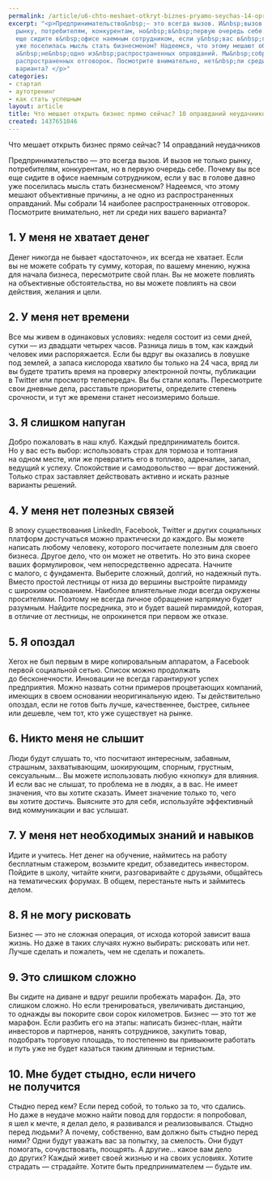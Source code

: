 ```yaml
---
permalink: /article/u6-chto-meshaet-otkryt-biznes-pryamo-seychas-14-opravdaniy-neudachnikov
excerpt: "<p>Предпринимательство&nbsp;— это всегда вызов. И&nbsp;вызов не&nbsp;только
  рынку, потребителям, конкурентам, но&nbsp;в&nbsp;первую очередь себе. Почему вы&nbsp;все
  еще сидите в&nbsp;офисе наемным сотрудником, если у&nbsp;вас в&nbsp;голове давно
  уже поселилась мысль стать бизнесменом? Надеемся, что этому мешают объективные причины,
  а&nbsp;не&nbsp;одно из&nbsp;распространенных оправданий. Мы&nbsp;собрали 14&nbsp;наиболее
  распространенных отговорок. Посмотрите внимательно, нет&nbsp;ли среди них вашего
  варианта? </p>"
categories:
- стартап
- аутотренинг
- как стать успешным
layout: article
title: Что мешает открыть бизнес прямо сейчас? 10 оправданий неудачников
created: 1437651046
---
```

<p>Что мешает открыть бизнес прямо сейчас? 14&nbsp;оправданий неудачников</p>
<p>Предпринимательство&nbsp;— это всегда вызов. И&nbsp;вызов не&nbsp;только рынку, потребителям, конкурентам, но&nbsp;в&nbsp;первую очередь себе. Почему вы&nbsp;все еще сидите в&nbsp;офисе наемным сотрудником, если у&nbsp;вас в&nbsp;голове давно уже поселилась мысль стать бизнесменом? Надеемся, что этому мешают объективные причины, а&nbsp;не&nbsp;одно из&nbsp;распространенных оправданий. Мы&nbsp;собрали 14&nbsp;наиболее распространенных отговорок. Посмотрите внимательно, нет&nbsp;ли среди них вашего варианта? </p>
<h2>1. У&nbsp;меня не&nbsp;хватает денег</h2>
<p>Денег никогда не&nbsp;бывает «достаточно», их&nbsp;всегда не&nbsp;хватает. Если вы&nbsp;не&nbsp;можете собрать ту&nbsp;сумму, которая, по&nbsp;вашему мнению, нужна для начала бизнеса, пересмотрите свой план. Вы&nbsp;не&nbsp;можете повлиять на&nbsp;объективные обстоятельства, но&nbsp;вы&nbsp;можете повлиять на&nbsp;свои действия, желания и&nbsp;цели.</p>
<h2>2. У&nbsp;меня нет времени</h2>
<p>Все мы&nbsp;живем в&nbsp;одинаковых условиях: неделя состоит из&nbsp;семи дней, сутки&nbsp;— из&nbsp;двадцати четырех часов. Разница лишь в&nbsp;том, как каждый человек ими распоряжается. Если&nbsp;бы вдруг вы&nbsp;оказались в&nbsp;ловушке под землей, а&nbsp;запаса кислорода хватило&nbsp;бы только на&nbsp;24&nbsp;часа, вряд&nbsp;ли вы&nbsp;будете тратить время на&nbsp;проверку электронной почты, публикации в&nbsp;Twitter или просмотр телепередач. Вы&nbsp;бы стали копать. Пересмотрите свои дневные дела, расставьте приоритеты, определите степень срочности, и&nbsp;тут&nbsp;же времени станет несоизмеримо больше. </p>
<h2>3. Я&nbsp;слишком напуган</h2>
<p>Добро пожаловать в&nbsp;наш клуб. Каждый предприниматель боится. Но&nbsp;у&nbsp;вас есть выбор: использовать страх для тормоза и&nbsp;топтания на&nbsp;одном месте, или&nbsp;же превратить его в&nbsp;топливо, адреналин, запал, ведущий к&nbsp;успеху. Спокойствие и&nbsp;самодовольство&nbsp;— враг достижений. Только страх заставляет действовать активно и&nbsp;искать разные варианты решений.</p>
<h2>4. У&nbsp;меня нет полезных связей</h2>
<p>В&nbsp;эпоху существования LinkedIn, Facebook, Twitter и&nbsp;других социальных платформ достучаться можно практически до&nbsp;каждого. Вы&nbsp;можете написать любому человеку, которого посчитаете полезным для своего бизнеса. Другое дело, что он&nbsp;может не&nbsp;ответить. Но&nbsp;это вина скорее ваших формулировок, чем непосредственно адресата. Начните с&nbsp;малого, с&nbsp;фундамента. Выберите сложный, долгий, но&nbsp;надежный путь. Вместо простой лестницы от&nbsp;низа до&nbsp;вершины выстройте пирамиду с&nbsp;широким основанием. Наиболее влиятельные люди всегда окружены просителями. Поэтому не&nbsp;всегда личное обращение напрямую будет разумным. Найдите посредника, это и&nbsp;будет вашей пирамидой, которая, в&nbsp;отличие от&nbsp;лестницы, не&nbsp;опрокинется при первом&nbsp;же отказе.</p>
<h2>5. Я&nbsp;опоздал</h2>
<p>Xerox не&nbsp;был первым в&nbsp;мире копировальным аппаратом, а&nbsp;Facebook первой социальной сетью. Список можно продолжать до&nbsp;бесконечности. Инновации не&nbsp;всегда гарантируют успех предприятия. Можно назвать сотни примеров процветающих компаний, имеющих в&nbsp;своем основании неоригинальную идею. Ты&nbsp;действительно опоздал, если не&nbsp;готов быть лучше, качественнее, быстрее, сильнее или дешевле, чем тот, кто уже существует на&nbsp;рынке.</p>
<h2>6. Никто меня не&nbsp;слышит</h2>
<p>Люди будут слушать&nbsp;то, что посчитают интересным, забавным, страшным, захватывающим, шокирующим, спорным, грустным, сексуальным... Вы&nbsp;можете использовать любую «кнопку» для влияния. И&nbsp;если вас не&nbsp;слышат, то&nbsp;проблема не&nbsp;в&nbsp;людях, а&nbsp;в&nbsp;вас. Не&nbsp;имеет значения, что вы&nbsp;хотите сказать. Имеет значение только&nbsp;то, чего вы&nbsp;хотите достичь. Выясните это для себя, используйте эффективный вид коммуникации и&nbsp;вас услышат.</p>
<h2>7. У&nbsp;меня нет необходимых знаний и&nbsp;навыков</h2>
<p>Идите и&nbsp;учитесь. Нет денег на&nbsp;обучение, наймитесь на&nbsp;работу бесплатным стажером, возьмите кредит, обзаведитесь инвестором. Пойдите в&nbsp;школу, читайте книги, разговаривайте с&nbsp;друзьями, общайтесь на&nbsp;тематических форумах. В&nbsp;общем, перестаньте ныть и&nbsp;займитесь делом.</p>
<h2>8. Я&nbsp;не&nbsp;могу рисковать</h2>
<p>Бизнес&nbsp;— это не&nbsp;сложная операция, от&nbsp;исхода которой зависит ваша жизнь. Но&nbsp;даже в&nbsp;таких случаях нужно выбирать: рисковать или нет. Лучше сделать и&nbsp;пожалеть, чем не&nbsp;сделать и&nbsp;пожалеть. </p>
<h2>9. Это слишком сложно</h2>
<p>Вы&nbsp;сидите на&nbsp;диване и&nbsp;вдруг решили пробежать марафон. Да, это слишком сложно. Но&nbsp;если тренироваться, увеличивать дистанцию, то&nbsp;однажды вы&nbsp;покорите свои сорок километров. Бизнес&nbsp;— это тот&nbsp;же марафон. Если разбить его на&nbsp;этапы: написать бизнес-план, найти инвесторов и&nbsp;партнеров, нанять сотрудников, закупить товар, подобрать торговую площадь, то&nbsp;постепенно вы&nbsp;привыкните работать и&nbsp;путь уже не&nbsp;будет казаться таким длинным и&nbsp;тернистым. </p>
<h2>10. Мне будет стыдно, если ничего не&nbsp;получится</h2>
<p>Стыдно перед кем? Если перед собой, то&nbsp;только за&nbsp;то, что сдались. Но&nbsp;даже в&nbsp;неудаче можно найти повод для гордости: я&nbsp;попробовал, я&nbsp;шел к&nbsp;мечте, я&nbsp;делал дело, я&nbsp;развивался и&nbsp;реализовывался. Стыдно перед людьми? А&nbsp;почему, собственно, вам должно быть стыдно перед ними? Одни будут уважать вас за&nbsp;попытку, за&nbsp;смелость. Они будут помогать, сочувствовать, поощрять. А&nbsp;другие... какое вам дело до&nbsp;других? Каждый живет своей жизнью и&nbsp;на&nbsp;своих условиях. Хотите страдать&nbsp;— страдайте. Хотите быть предпринимателем&nbsp;— будьте&nbsp;им. </p>
